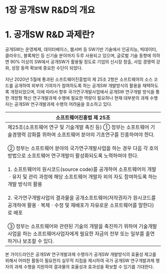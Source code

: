 # 1장 공개SW R&D의 개요

# 1. 공개SW R&D 과제란?

공개SW는 운영체제, 데이터베이스, 웹서버 등 SW기반 기술에서 인공지능, 빅데이터, 클라우드, 블록체인 등 신기술 분야까지 두루 사용되고 있으며, 글로벌 기술 동향에 의하면 90% 이상의 SW에서 공개SW가 활용될 정도로 기업의 신시장 창출, 사업 경쟁력 강화, 성장 동력 확보에 중요한 수단이 되었다.<br>
<br>
지난 2020년 5월에 통과된 소프트웨어진흥법의 제 25조 2항은 소프트웨어의 소스 코드를 공개하여 외부의 기여자가 참여하도록 하는 공개SW 개발방식의 활용을 채택하도록 개정되었으며, 이에 따라서 향후 국가연구개발사업에서 공개SW 연구개발 방식을 통한 개방형 혁신 연구개발과제 수행에 필요한 역량이 필요하나 현재 대부분의 과제
수행자는 공개SW 연구개발과제 수행의 어려움을 호소하고 있다.

| <div style="width:100%"><div style="width:100%; text-align:center">소프트웨어진흥법 제 25조</div></div> |
| ---|  
|제25조(소프트웨어 연구 및 기술개발 촉진 등) ① 정부는 소프트웨어 기술경쟁력 강화를 위하여 소프트웨어 분야의 기초연구를 진흥하여야 한다. <br><br> ② 정부는 소프트웨어 분야의 국가연구개발사업을 하는 경우 다음 각 호의 방법으로 소프트웨어 연구개발이 활성화되도록 노력하여야 한다.<br><br>1. 소프트웨어의 원시코드(source code)를 공개하여 소프트웨어의 개발ㆍ유지 및 관리 과정에 해당 소프트웨어 개발자 외의 자도 참여하도록 하는 개발 방식의 활용<br><br>2. 국가연구개발사업의 결과물을 공개소프트웨어(저작권자가 원시코드를 공개하여 활용ㆍ복제ㆍ수정 및 재배포가 자유로운 소프트웨어를 말한다)로 배포<br><br>③ 정부는 소프트웨어와 관련된 기술의 개발을 촉진하기 위하여 기술개발사업을 하는 소프트웨어사업자에게 필요한 자금의 전부 또는 일부를 출연하거나 보조할 수 있다.|<br>

본 가이드라인은 공개SW 연구개발과제 수행자가 공개SW 개발방식의 효율성 제고를 위해서 어떠한 활동이 필요한지 실무적 지침을 제시하여 국가 공개SW 연구개발과제 행자의 과제 수행을 지원하여 결과물의 효율성과 효과성을 확보할 수 있기를 기대한다.